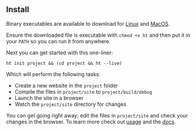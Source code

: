 ## Install

Binary executables are available to download for [Linux](/files/ht-gnu-linux-x86_64/ht) and [MacOS](/files/ht-darwin-x86_64/ht).

Ensure the downloaded file is executable with `chmod +x ht` and then put it in your `PATH` so you can run it from anywhere.

Next you can get started with this one-liner:

```
ht init project && (cd project && ht --live)
```

Which will perform the following tasks:

* Create a new website in the `project` folder
* Compile the files in `project/site` to `project/build/debug`
* Launch the site in a browser
* Watch the `project/site` directory for changes
    
You can get going right away; edit the files in `project/site` and check your changes in the browser. To learn more check out [usage](/usage/) and the [docs](/docs/).

